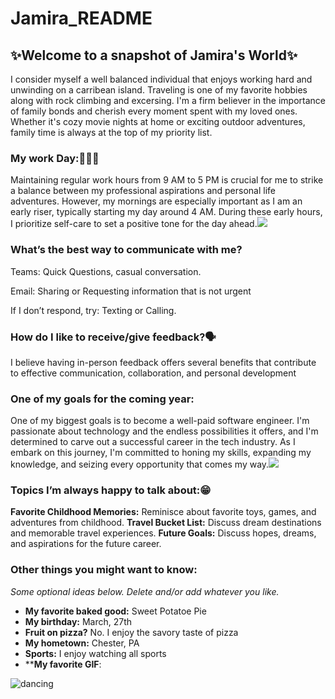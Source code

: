 # Jamira_README

## ✨Welcome to a snapshot of Jamira's World✨ 
 I consider myself a well balanced individual that enjoys working hard and unwinding on a carribean island. Traveling is one of my favorite hobbies along with rock climbing and excersing. I'm a firm believer in the importance of family bonds and cherish every moment spent with my loved ones. Whether it's cozy movie nights at home or exciting outdoor adventures, family time is always at the top of my priority list.

### My work Day:👩🏾‍💻
Maintaining regular work hours from 9 AM to 5 PM is crucial for me to strike a balance between my professional aspirations and personal life adventures. However, my mornings are especially important as I am an early riser, typically starting my day around 4 AM. During these early hours, I prioritize self-care to set a positive tone for the day ahead.![](https://qph.cf2.quoracdn.net/main-qimg-8f663bef3e17372b76fb5804c292ae7e-lq)


### What’s the best way to communicate with me?
Teams: Quick Questions, casual conversation.

Email: Sharing or Requesting information that is not urgent

If I don’t respond, try: Texting or Calling.



	

### How do I like to receive/give feedback?🗣️
 I believe having in-person feedback offers several benefits that contribute to effective communication, collaboration, and personal development

### One of my goals for the coming year:
One of my biggest goals is to become a well-paid software engineer. I'm passionate about technology and the endless possibilities it offers, and I'm determined to carve out a successful career in the tech industry. As I embark on this journey, I'm committed to honing my skills, expanding my knowledge, and seizing every opportunity that comes my way.![](https://miro.medium.com/v2/resize:fit:1400/1*ck_FKVBFwfzt63wnzulNUQ.jpeg)

### Topics I’m always happy to talk about:😁
**Favorite Childhood Memories:** Reminisce about favorite toys, games, and adventures from childhood.
**Travel Bucket List:** Discuss dream destinations and memorable travel experiences.
**Future Goals:** Discuss hopes, dreams, and aspirations for the future  career.

### Other things you might want to know:
*Some optional ideas below. Delete and/or add whatever you like.*

* **My favorite baked good:** Sweet Potatoe Pie
* **My birthday:** March, 27th
* **Fruit on pizza?** No. I enjoy the savory taste of pizza
* **My hometown:** Chester, PA
* **Sports:** I enjoy watching all sports
* ****My favorite GIF**: 

![dancing](https://media4.giphy.com/media/v1.Y2lkPTc5MGI3NjExOHh2eTBldnoyZXZxOTY1YjRoaW45ZmV6ZWdoYjl6cDcwbHJtZ3EyMiZlcD12MV9pbnRlcm5hbF9naWZfYnlfaWQmY3Q9Zw/1GrsfWBDiTN60/giphy.gif)

